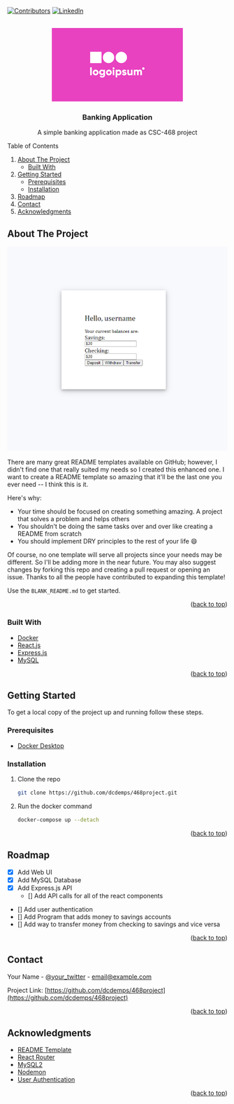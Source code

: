 <div id="top"></div>


[![Contributors][contributors-shield]][contributors-url]
[![LinkedIn][linkedin-shield]][linktree-url]



<!-- PROJECT LOGO -->
<br />
<div align="center">
  <a href="https://github.com/dcdemps/468project">
    <img src="images/logo.png" alt="Logo" width="300" height="168">
  </a>

  <h3 align="center">Banking Application</h3>

  <p align="center">
    A simple banking application made as CSC-468 project
    <br />
  </p>
</div>



<!-- TABLE OF CONTENTS -->
<div>
	<summary>Table of Contents</summary>
		<ol>
			<li>
			<a href="#about-the-project">About The Project</a>
			<ul>
				<li><a href="#built-with">Built With</a></li>
			</ul>
			</li>
			<li>
			<a href="#getting-started">Getting Started</a>
			<ul>
				<li><a href="#prerequisites">Prerequisites</a></li>
				<li><a href="#installation">Installation</a></li>
			</ul>
			</li>
			<li><a href="#roadmap">Roadmap</a></li>
			<li><a href="#contact">Contact</a></li>
			<li><a href="#acknowledgments">Acknowledgments</a></li>
		</ol>
<div/>



<!-- ABOUT THE PROJECT -->
## About The Project


[![Account Page Screen Shot][product-screenshot]](https://example.com)

There are many great README templates available on GitHub; however, I didn't find one that really suited my needs so I created this enhanced one. I want to create a README template so amazing that it'll be the last one you ever need -- I think this is it.

Here's why:
* Your time should be focused on creating something amazing. A project that solves a problem and helps others
* You shouldn't be doing the same tasks over and over like creating a README from scratch
* You should implement DRY principles to the rest of your life :smile:

Of course, no one template will serve all projects since your needs may be different. So I'll be adding more in the near future. You may also suggest changes by forking this repo and creating a pull request or opening an issue. Thanks to all the people have contributed to expanding this template!

Use the `BLANK_README.md` to get started.

<p align="right">(<a href="#top">back to top</a>)</p>



### Built With

* [Docker](https://www.docker.com/)
* [React.js](https://reactjs.org/)
* [Express.js](https://expressjs.com/)
* [MySQL](https://www.mysql.com/)

<p align="right">(<a href="#top">back to top</a>)</p>



<!-- GETTING STARTED -->
## Getting Started

To get a local copy of the project up and running follow these steps.

### Prerequisites

* [Docker Desktop](https://www.docker.com/products/docker-desktop)

### Installation

1. Clone the repo
   ```sh
   git clone https://github.com/dcdemps/468project.git
   ```
2. Run the docker command
   ```sh
   docker-compose up --detach
   ```

<p align="right">(<a href="#top">back to top</a>)</p>


<!-- ROADMAP -->
## Roadmap

- [x] Add Web UI
- [x] Add MySQL Database
- [x] Add Express.js API
	- [] Add API calls for all of the react components
- [] Add user authentication
- [] Add Program that adds money to savings accounts
- [] Add way to transfer money from checking to savings and vice versa


<p align="right">(<a href="#top">back to top</a>)</p>


<!-- CONTACT -->
## Contact

Your Name - [@your_twitter](https://twitter.com/your_username) - email@example.com

Project Link: [https://github.com/dcdemps/468project](https://github.com/dcdemps/468project)

<p align="right">(<a href="#top">back to top</a>)</p>


<!-- ACKNOWLEDGMENTS -->
## Acknowledgments

* [README Template](https://github.com/othneildrew/Best-README-Template)
* [React Router](https://v5.reactrouter.com/)
* [MySQL2](https://www.npmjs.com/package/mysql2)
* [Nodemon](https://www.npmjs.com/package/nodemon)
* [User Authentication](https://www.digitalocean.com/community/tutorials/how-to-add-login-authentication-to-react-applications)

<p align="right">(<a href="#top">back to top</a>)</p>



<!-- MARKDOWN LINKS & IMAGES -->
<!-- https://www.markdownguide.org/basic-syntax/#reference-style-links -->
[contributors-shield]: https://img.shields.io/github/contributors/dcdemps/468project?style=for-the-badge
[contributors-url]: https://github.com/dcdemps/468project/graphs/contributors
[linkedin-shield]: https://img.shields.io/badge/-LinkedIn-black.svg?style=for-the-badge&logo=linkedin&colorB=555
[linktree-url]: https://linktr.ee/roaming432
[product-screenshot]: images/screenshot.png